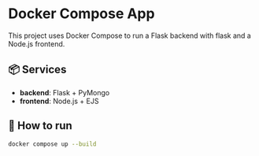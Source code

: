 # Docker Compose App

This project uses Docker Compose to run a Flask backend with flask and a Node.js frontend.

## 📦 Services
- **backend**: Flask + PyMongo
- **frontend**: Node.js + EJS


## 🚀 How to run
```bash
docker compose up --build

